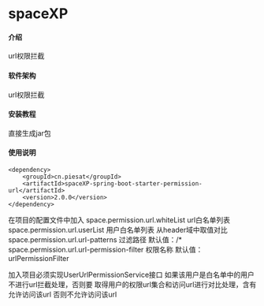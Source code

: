 # spaceXP

#### 介绍
url权限拦截

#### 软件架构
url权限拦截

#### 安装教程
直接生成jar包
#### 使用说明
    <dependency>
        <groupId>cn.piesat</groupId>
        <artifactId>spaceXP-spring-boot-starter-permission-url</artifactId>
        <version>2.0.0</version>
    </dependency>

在项目的配置文件中加入
space.permission.url.whiteList url白名单列表
space.permission.url.userList 用户白名单列表 从header域中取值对比
space.permission.url.url-patterns 过滤路径 默认值：/*
space.permission.url.url-permission-filter 权限名称 默认值：urlPermissionFilter

加入项目必须实现UserUrlPermissionService接口
如果该用户是白名单中的用户不进行url拦截处理，否则要
取得用户的权限url集合和访问url进行对比处理，含有允许访问该url 否则不允许访问该url






